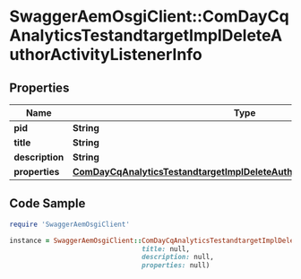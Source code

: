 # SwaggerAemOsgiClient::ComDayCqAnalyticsTestandtargetImplDeleteAuthorActivityListenerInfo

## Properties

Name | Type | Description | Notes
------------ | ------------- | ------------- | -------------
**pid** | **String** |  | [optional] 
**title** | **String** |  | [optional] 
**description** | **String** |  | [optional] 
**properties** | [**ComDayCqAnalyticsTestandtargetImplDeleteAuthorActivityListenerProperties**](ComDayCqAnalyticsTestandtargetImplDeleteAuthorActivityListenerProperties.md) |  | [optional] 

## Code Sample

```ruby
require 'SwaggerAemOsgiClient'

instance = SwaggerAemOsgiClient::ComDayCqAnalyticsTestandtargetImplDeleteAuthorActivityListenerInfo.new(pid: null,
                                 title: null,
                                 description: null,
                                 properties: null)
```


